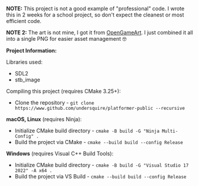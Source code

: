 **NOTE:** This project is not a good example of "professional" code. I wrote this in 2 weeks for a school project, so don't expect the cleanest or most efficient code.

**NOTE 2:** The art is not mine, I got it from [OpenGameArt](https://www.opengameart.org/). I just combined it all into a single PNG for easier asset management 🤓

**Project Information:**

Libraries used:

- SDL2
- stb_image

Compiling this project (requires CMake 3.25+):

- Clone the repository - `git clone https://www.github.com/undersquire/platformer-public --recursive`

**macOS, Linux** (requires Ninja):

- Initialize CMake build directory - `cmake -B build -G "Ninja Multi-Config" .`
- Build the project via CMake - `cmake --build build --config Release`

**Windows** (requires Visual C++ Build Tools):

- Initialize CMake build directory - `cmake -B build -G "Visual Studio 17 2022" -A x64 .`
- Build the project via VS Build - `cmake --build build --config Release`
